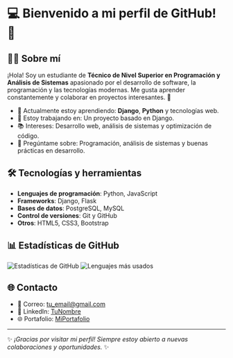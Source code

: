 # 💻 Bienvenido a mi perfil de GitHub! 👋

## 🧑‍💻 Sobre mí

¡Hola! Soy un estudiante de **Técnico de Nivel Superior en Programación y Análisis de Sistemas** apasionado por el desarrollo de software, la programación y las tecnologías modernas. Me gusta aprender constantemente y colaborar en proyectos interesantes. 🚀

- 🌱 Actualmente estoy aprendiendo: **Django**, **Python** y tecnologías web.
- 🔭 Estoy trabajando en: Un proyecto basado en Django.
- 📚 Intereses: Desarrollo web, análisis de sistemas y optimización de código.
- 💬 Pregúntame sobre: Programación, análisis de sistemas y buenas prácticas en desarrollo.

## 🛠️ Tecnologías y herramientas

- **Lenguajes de programación**: Python, JavaScript
- **Frameworks**: Django, Flask
- **Bases de datos**: PostgreSQL, MySQL
- **Control de versiones**: Git y GitHub
- **Otros**: HTML5, CSS3, Bootstrap

## 📊 Estadísticas de GitHub

![Estadísticas de GitHub](https://github-readme-stats.vercel.app/api?username=tu_usuario&show_icons=true&theme=radical)
![Lenguajes más usados](https://github-readme-stats.vercel.app/api/top-langs/?username=tu_usuario&layout=compact&theme=radical)

## 🌐 Contacto

- 📧 Correo: [tu_email@gmail.com](mailto:tu_email@gmail.com)
- 💼 LinkedIn: [TuNombre](https://www.linkedin.com/in/tu_nombre/)
- 🌐 Portafolio: [MiPortafolio](https://miportafolio.com)

---

✨ _¡Gracias por visitar mi perfil! Siempre estoy abierto a nuevas colaboraciones y oportunidades._ ✨

<!---
Tsukii5/Tsukii5 is a ✨ special ✨ repository because its `README.md` (this file) appears on your GitHub profile.
You can click the Preview link to take a look at your changes.
--->
